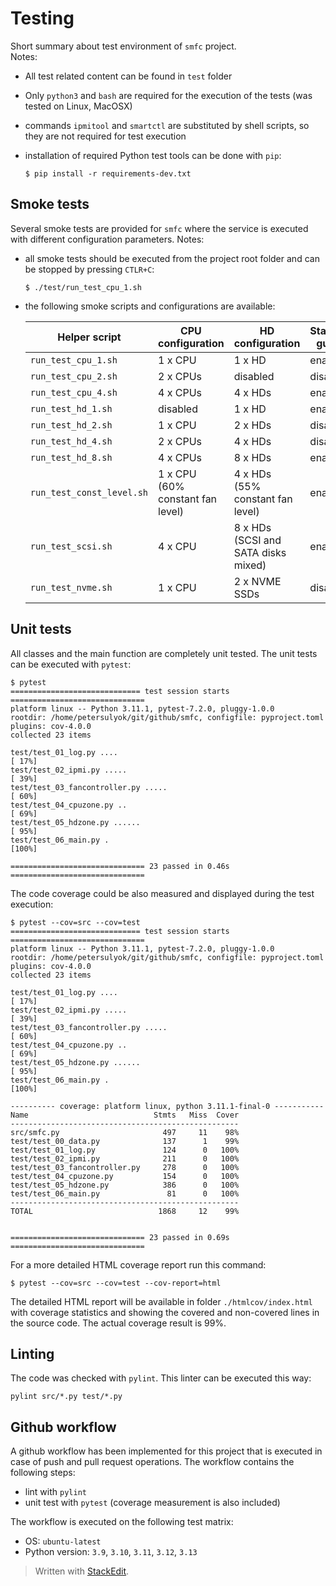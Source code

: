 ﻿
# Testing  
Short summary about test environment of `smfc` project.  
Notes:  
  
 - All test related content can be found in `test` folder
 - Only `python3` and `bash` are required for the execution of the tests (was tested on Linux, MacOSX)  
 - commands `ipmitool` and `smartctl` are substituted by shell scripts, so they are not required for test execution
- installation of required Python test tools can be done with `pip`:  

	`$ pip install -r requirements-dev.txt`

 
## Smoke tests  
Several smoke tests are provided for `smfc` where the service is executed with different configuration parameters. Notes:  
  
- all smoke tests should be executed from the project root folder and can be stopped by pressing `CTLR+C`:

	`$ ./test/run_test_cpu_1.sh`

- the following smoke scripts and configurations are available:  
   
   | Helper script             | CPU configuration                | HD configuration                    | Standby guard |
   |---------------------------|----------------------------------|-------------------------------------|---------------|
   | `run_test_cpu_1.sh`       | 1 x CPU                          | 1 x HD                              | enabled       |
   | `run_test_cpu_2.sh`       | 2 x CPUs                         | disabled                            | disabled      |
   | `run_test_cpu_4.sh`       | 4 x CPUs                         | 4 x HDs                             | enabled       |
   | `run_test_hd_1.sh`        | disabled                         | 1 x HD                              | enabled       |
   | `run_test_hd_2.sh`        | 1 x CPU                          | 2 x HDs                             | disabled      |
   | `run_test_hd_4.sh`        | 2 x CPUs                         | 4 x HDs                             | disabled      |
   | `run_test_hd_8.sh`        | 4 x CPUs                         | 8 x HDs                             | enabled       |
   | `run_test_const_level.sh` | 1 x CPU (60% constant fan level) | 4 x HDs (55% constant fan level)    | enabled       |
   | `run_test_scsi.sh`        | 4 x CPU                          | 8 x HDs (SCSI and SATA disks mixed) | enabled       |
   | `run_test_nvme.sh`        | 1 x CPU                          | 2 x NVME SSDs                       | disabled      |

## Unit tests  
All classes and the main function are completely unit tested. The unit tests can be executed with `pytest`:

	$ pytest
	============================= test session starts ==============================
	platform linux -- Python 3.11.1, pytest-7.2.0, pluggy-1.0.0
	rootdir: /home/petersulyok/git/github/smfc, configfile: pyproject.toml
	plugins: cov-4.0.0
	collected 23 items                                                             

	test/test_01_log.py ....                                                 [ 17%]
	test/test_02_ipmi.py .....                                               [ 39%]
	test/test_03_fancontroller.py .....                                      [ 60%]
	test/test_04_cpuzone.py ..                                               [ 69%]
	test/test_05_hdzone.py ......                                            [ 95%]
	test/test_06_main.py .                                                   [100%]
	
	============================== 23 passed in 0.46s ==============================

The code coverage could be also measured and displayed during the test execution:

	$ pytest --cov=src --cov=test
	============================= test session starts ==============================
	platform linux -- Python 3.11.1, pytest-7.2.0, pluggy-1.0.0
	rootdir: /home/petersulyok/git/github/smfc, configfile: pyproject.toml
	plugins: cov-4.0.0
	collected 23 items                                                             
	
	test/test_01_log.py ....                                                 [ 17%]
	test/test_02_ipmi.py .....                                               [ 39%]
	test/test_03_fancontroller.py .....                                      [ 60%]
	test/test_04_cpuzone.py ..                                               [ 69%]
	test/test_05_hdzone.py ......                                            [ 95%]
	test/test_06_main.py .                                                   [100%]
	
	---------- coverage: platform linux, python 3.11.1-final-0 -----------
	Name                            Stmts   Miss  Cover
	---------------------------------------------------
	src/smfc.py                       497     11    98%
	test/test_00_data.py              137      1    99%
	test/test_01_log.py               124      0   100%
	test/test_02_ipmi.py              211      0   100%
	test/test_03_fancontroller.py     278      0   100%
	test/test_04_cpuzone.py           154      0   100%
	test/test_05_hdzone.py            386      0   100%
	test/test_06_main.py               81      0   100%
	---------------------------------------------------
	TOTAL                            1868     12    99%
	
	
	============================== 23 passed in 0.69s ==============================

For a more detailed HTML coverage report run this command:

	$ pytest --cov=src --cov=test --cov-report=html

The detailed HTML report will be available in folder `./htmlcov/index.html` with coverage statistics and showing the covered and non-covered lines in the source code. The actual coverage result is 99%.  

## Linting
The code was checked with `pylint`. This linter can be executed this way:

	pylint src/*.py test/*.py

## Github workflow
A github workflow has been implemented for this project that is executed in case of push and pull request operations. The workflow contains the following steps:

 - lint with `pylint`
 - unit test with `pytest` (coverage measurement is also included)

The workflow is executed on the following test matrix:

 - OS: `ubuntu-latest`
 - Python version: `3.9`, `3.10`, `3.11`, `3.12`, `3.13`  
 
> Written with [StackEdit](https://stackedit.io/).
